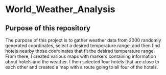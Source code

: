 # World_Weather_Analysis
## Purpose of this repository
The purpose of this project is to gather weather data from 2000 randomly generated coordinates, select a desired temperature range, and then find hotels nearby those coordinates that fit the desired temperature range. From there, I created various maps with markers containing information about hotels and the weather. I then selected four hotels that are close to each other and created a map with a route going to all four of the hotels.
